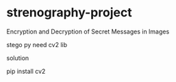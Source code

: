 # strenography-project
Encryption and Decryption of Secret Messages in Images

stego py need cv2 lib

solution 

pip install cv2
